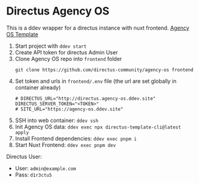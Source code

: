 #  Directus Agency OS

This is a ddev wrapper for a directus instance with nuxt frontend. [Agency OS Template](https://github.com/directus-community/agency-os)

1. Start project with `ddev start`
2. Create API token for directus Admin User
3. Clone Agency OS repo into `frontend` folder
   ```
   git clone https://github.com/directus-community/agency-os frontend
   ```
4. Set token and urls in `frontend/.env` file (the url are set globally in container already)
   ```
   # DIRECTUS_URL="http://directus.agency-os.ddev.site"
   DIRECTUS_SERVER_TOKEN="<TOKEN>"
   # SITE_URL="https://agency-os.ddev.site"
   ```
5. SSH into web container: `ddev ssh`
6. Init Agency OS data: `ddev exec npx directus-template-cli@latest apply`
7. Install Frontend dependencies: `ddev exec pnpm i`
8. Start Nuxt Frontend: `ddev exec pnpm dev`

Directus User:
* User: `admin@example.com`
* Pass: `d1r3ctu5`
